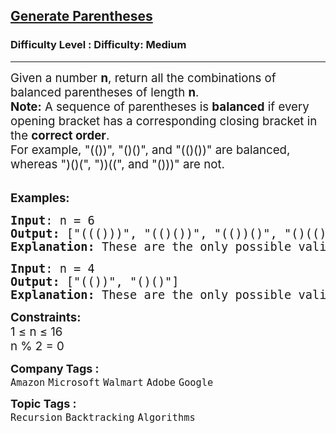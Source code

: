 <h2><a href="https://www.geeksforgeeks.org/problems/generate-all-possible-parentheses/1?page=4&category=Recursion,Backtracking&sortBy=submissions">Generate Parentheses</a></h2><h3>Difficulty Level : Difficulty: Medium</h3><hr><div class="problems_problem_content__Xm_eO"><p><span style="font-size: 14pt;">Given a number <strong>n</strong>, return all the combinations of balanced parentheses of length <strong>n</strong>.</span><br><span style="font-size: 14pt;"><strong>Note:</strong> A sequence of parentheses is <strong>balanced</strong> if every opening bracket has a corresponding closing bracket in the <strong>correct order</strong>.</span><br><span style="font-size: 14pt;">For example, "(())", "()()", and "(()())" are balanced, whereas ")()(", "))((", and "()))" are not.</span></p>
<p><br><span style="font-size: 14pt;"><strong>Examples:</strong></span></p>
<pre><span style="font-size: 14pt;"><strong>Input</strong>: n = 6
<strong>Output: </strong>["((()))", "(()())", "(())()", "()(())", "()()()"]<br><strong>Explanation:</strong> These are the only possible valid balanced parentheses.</span></pre>
<pre><span style="font-size: 14pt;"><strong>Input</strong>: n = 4
<strong>Output: </strong>["(())", "()()"]<br><strong>Explanation:</strong> These are the only possible valid balanced parentheses.</span></pre>
<div><span style="font-size: 14pt;"><strong>Constraints: </strong></span><br><span style="font-size: 14pt;">1 ≤ n ≤ 16</span></div>
<div><span style="font-size: 14pt;">n % 2 = 0</span></div></div><p><span style=font-size:18px><strong>Company Tags : </strong><br><code>Amazon</code>&nbsp;<code>Microsoft</code>&nbsp;<code>Walmart</code>&nbsp;<code>Adobe</code>&nbsp;<code>Google</code>&nbsp;<br><p><span style=font-size:18px><strong>Topic Tags : </strong><br><code>Recursion</code>&nbsp;<code>Backtracking</code>&nbsp;<code>Algorithms</code>&nbsp;